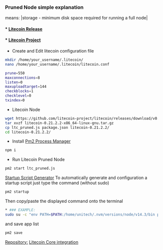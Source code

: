 
### Pruned Node simple explanation
means: |storage - minimum disk space required for running a full node|


#### * [Litecoin Release](https://github.com/litecoin-project/litecoin/releases) 
#### * [Litecoin Project](https://www.litecoin.net/)

* Create and Edit litecoin configuration file
```bash
mkdir /home/your_username/.litecoin/
nano /home/your_username/.litecoin/litecoin.conf
```
```bash
prune=550
maxconnections=8
listen=0
maxuploadtarget=144
checkblocks=1
checklevel=0
txindex=0
```

* Litecoin Node
```bash
wget https://github.com/litecoin-project/litecoin/releases/download/v0.21.2.2/litecoin-0.21.2.2-x86_64-linux-gnu.tar.gz
tar xvzf litecoin-0.21.2.2-x86_64-linux-gnu.tar.gz
cp ltc_pruned.js package.json litecoin-0.21.2.2/
cd litecoin-0.21.2.2/
```

* Install [Pm2 Process Manager](https://pm2.io/docs/runtime/guide/process-management/)
```bash
npm i
```
* Run Litecoin Pruned Node
```bash
pm2 start ltc_pruned.js
```

[Startup Script Generator](https://pm2.keymetrics.io/docs/usage/startup/)
To automatically generate and configuration a startup script just type the command (without sudo) 
```bash
pm2 startup
```
Then copy/paste the displayed command onto the terminal
```bash
* ### EXAMPLE:
sudo su -c "env PATH=$PATH:/home/unitech/.nvm/versions/node/v14.3/bin pm2 startup <distribution> -u <user> --hp <home-path>
```
and save app list
```bash
pm2 save
```

[Repository:](https://github.com/litecoin-project/litecoin/releases)
[Litecoin Core integration](https://github.com/litecoin-project/litecoin)
